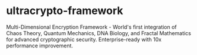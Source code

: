 # ultracrypto-framework
Multi-Dimensional Encryption Framework - World's first    integration of Chaos Theory, Quantum Mechanics, DNA Biology, and Fractal Mathematics for advanced cryptographic security. Enterprise-ready with 10x performance improvement.
